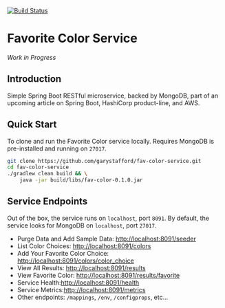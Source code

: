 [![Build Status](https://travis-ci.org/garystafford/fav-color-service.svg?branch=master)](https://travis-ci.org/garystafford/fav-color-service)

# Favorite Color Service

_Work in Progress_

## Introduction

Simple Spring Boot RESTful microservice, backed by MongoDB, part of an upcoming article on Spring Boot, HashiCorp product-line, and AWS.

## Quick Start

To clone and run the Favorite Color service locally. Requires MongoDB is pre-installed and running on `27017`.

```bash
git clone https://github.com/garystafford/fav-color-service.git
cd fav-color-service
./gradlew clean build && \
    java -jar build/libs/fav-color-0.1.0.jar
```

## Service Endpoints
Out of the box, the service runs on `localhost`, port `8091`. By default, the service looks for MongoDB on `localhost`, port `27017`.

- Purge Data and Add Sample Data: <http://localhost:8091/seeder>
- List Color Choices: <http://localhost:8091/colors>
- Add Your Favorite Color Choice: <http://localhost:8091/colors/color_choice>
- View All Results: <http://localhost:8091/results>
- View Favorite Color: <http://localhost:8091/results/favorite>
- Service Health:<http://localhost:8091/health>
- Service Metrics:<http://localhost:8091/metrics>
- Other endpoints: `/mappings`, `/env`, `/configprops`, etc...
